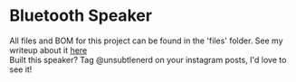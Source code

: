 # Bluetooth Speaker

All files and BOM for this project can be found in the 'files' folder.
See my writeup about it [here](https://unsubtlenerd.github.io/project/2020/01/15/Speaker.html)  
Built this speaker? Tag @unsubtlenerd on your instagram posts, I'd love to see it!
